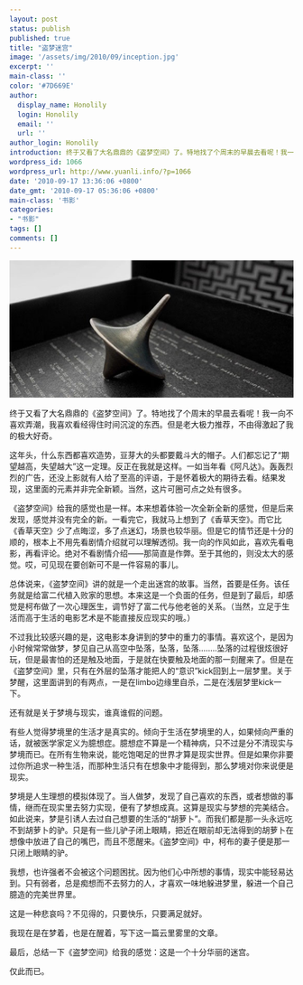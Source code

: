 ```yaml
---
layout: post
status: publish
published: true
title: "盗梦迷宫"
image: '/assets/img/2010/09/inception.jpg'
excerpt: ''
main-class: ''
color: '#7D669E'
author:
  display_name: Honolily
  login: Honolily
  email: ''
  url: ''
author_login: Honolily
introduction: 终于又看了大名鼎鼎的《盗梦空间》了。特地找了个周末的早晨去看呢！我一向不喜欢弄潮，我喜欢看经得住时间沉淀的东西。但是老大极力推荐，不由得激起了我的极大好奇。这年头，什么东西都喜欢造势，豆芽大的头都要戴斗大的帽子。人们都忘记了&ldquo;期望越高，失望越大&rdquo;这一定理。反正在我就是这样。一如当年看《阿凡达》。轰轰烈烈的广告，还没上影就有人给了至高的评语，于是怀着极大的期待去看。结果发现，这里面的元素并非完全新颖。当然，这片可圈可点之处有很多。
wordpress_id: 1066
wordpress_url: http://www.yuanli.info/?p=1066
date: '2010-09-17 13:36:06 +0800'
date_gmt: '2010-09-17 05:36:06 +0800'
main-class: '书影'
categories:
- "书影"
tags: []
comments: []
---
```

![yuanli info image](/assets/img/2010/09/inception.jpg "inception")

终于又看了大名鼎鼎的《盗梦空间》了。特地找了个周末的早晨去看呢！我一向不喜欢弄潮，我喜欢看经得住时间沉淀的东西。但是老大极力推荐，不由得激起了我的极大好奇。

这年头，什么东西都喜欢造势，豆芽大的头都要戴斗大的帽子。人们都忘记了&ldquo;期望越高，失望越大&rdquo;这一定理。反正在我就是这样。一如当年看《阿凡达》。轰轰烈烈的广告，还没上影就有人给了至高的评语，于是怀着极大的期待去看。结果发现，这里面的元素并非完全新颖。当然，这片可圈可点之处有很多。

《盗梦空间》给我的感觉也是一样。本来想着体验一次全新全新的感觉，但是后来发现，感觉并没有完全的新。一看完它，我就马上想到了《香草天空》。而它比《香草天空》少了点晦涩，多了点迷幻，场景也较华丽。但是它的情节还是十分的顺的，根本上不用先看剧情介绍就可以理解透彻。我一向的作风如此，喜欢先看电影，再看评论。绝对不看剧情介绍&mdash;&mdash;那简直是作弊。至于其他的，则没太大的感觉。哎，可见现在要创新可不是一件容易的事儿。

总体说来，《盗梦空间》讲的就是一个走出迷宫的故事。当然，首要是任务。该任务就是给富二代植入败家的思想。本来这是一个负面的任务，但是到了最后，却感觉是柯布做了一次心理医生，调节好了富二代与他老爸的关系。（当然，立足于生活而高于生活的电影艺术是不能直接反应现实的哦。）

不过我比较感兴趣的是，这电影本身讲到的梦中的重力的事情。喜欢这个，是因为小时候常常做梦，梦见自己从高空中坠落，坠落，坠落........坠落的过程很炫很好玩，但是最害怕的还是触及地面，于是就在快要触及地面的那一刻醒来了。但是在《盗梦空间》里，只有在外层的坠落才能把人的&ldquo;意识&rdquo;kick回到上一层梦里。关于梦醒，这里面讲到的有两点，一是在limbo边缘里自杀，二是在浅层梦里kick一下。

还有就是关于梦境与现实，谁真谁假的问题。

有些人觉得梦境里的生活才是真实的。倾向于生活在梦境里的人，如果倾向严重的话，就被医学家定义为臆想症。臆想症不算是一个精神病，只不过是分不清现实与梦境而已。在所有生物来说，能吃饱喝足的世界才算是现实世界。但是如果你非要过你所追求一种生活，而那种生活只有在想象中才能得到，那么梦境对你来说便是现实。

梦境是人生理想的模拟体现了。当人做梦，发现了自己喜欢的东西，或者想做的事情，继而在现实里去努力实现，便有了梦想成真。这算是现实与梦想的完美结合。如此说来，梦是引诱人去过自己想要的生活的&ldquo;胡萝卜&rdquo;。而我们都是那一头永远吃不到胡萝卜的驴。只是有一些儿驴子闭上眼睛，把近在眼前却无法得到的胡萝卜在想像中放进了自己的嘴巴，而且不愿醒来。《盗梦空间》中，柯布的妻子便是那一只闭上眼睛的驴。

我想，也许强者不会被这个问题困扰。因为他们心中所想的事情，现实中能轻易达到。只有弱者，总是痴想而不去努力的人，才喜欢一味地躲进梦里，躲进一个自己臆造的完美世界里。

这是一种悲哀吗？不见得的，只要快乐，只要满足就好。

我现在是在梦着，也是在醒着，写下这一篇云里雾里的文章。

最后，总结一下《盗梦空间》给我的感觉：这是一个十分华丽的迷宫。

仅此而已。

